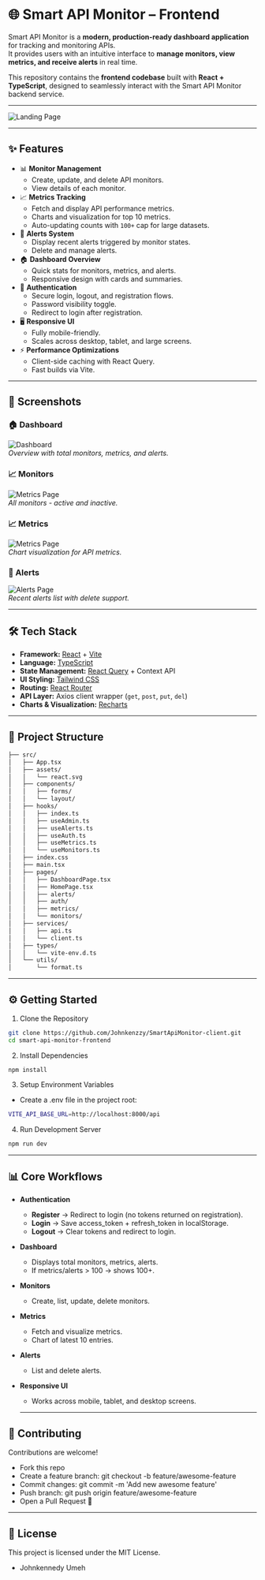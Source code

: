 # 🌐 Smart API Monitor – Frontend

Smart API Monitor is a **modern, production-ready dashboard application** for tracking and monitoring APIs.  
It provides users with an intuitive interface to **manage monitors, view metrics, and receive alerts** in real time.  

This repository contains the **frontend codebase** built with **React + TypeScript**, designed to seamlessly interact with the Smart API Monitor backend service.

---

![Landing Page](./screenshots/landing.png)  

---

## ✨ Features

- 📊 **Monitor Management**
  - Create, update, and delete API monitors.
  - View details of each monitor.
- 📈 **Metrics Tracking**
  - Fetch and display API performance metrics.
  - Charts and visualization for top 10 metrics.
  - Auto-updating counts with `100+` cap for large datasets.
- 🔔 **Alerts System**
  - Display recent alerts triggered by monitor states.
  - Delete and manage alerts.
- 🏠 **Dashboard Overview**
  - Quick stats for monitors, metrics, and alerts.
  - Responsive design with cards and summaries.
- 🔐 **Authentication**
  - Secure login, logout, and registration flows.
  - Password visibility toggle.
  - Redirect to login after registration.
- 🖥️ **Responsive UI**
  - Fully mobile-friendly.
  - Scales across desktop, tablet, and large screens.
- ⚡ **Performance Optimizations**
  - Client-side caching with React Query.
  - Fast builds via Vite.

---

## 📸 Screenshots

### 🏠 Dashboard
![Dashboard](./screenshots/dashboard.png)  
*Overview with total monitors, metrics, and alerts.*

### 📈 Monitors
![Metrics Page](./screenshots/monitors.png)  
*All monitors - active and inactive.*

### 📈 Metrics
![Metrics Page](./screenshots/metrics.png)  
*Chart visualization for API metrics.*

### 🔔 Alerts
![Alerts Page](./screenshots/alerts.png)  
*Recent alerts list with delete support.*

---

## 🛠️ Tech Stack

- **Framework:** [React](https://reactjs.org/) + [Vite](https://vitejs.dev/)  
- **Language:** [TypeScript](https://www.typescriptlang.org/)  
- **State Management:** [React Query](https://tanstack.com/query) + Context API  
- **UI Styling:** [Tailwind CSS](https://tailwindcss.com/)  
- **Routing:** [React Router](https://reactrouter.com/)  
- **API Layer:** Axios client wrapper (`get`, `post`, `put`, `del`)  
- **Charts & Visualization:** [Recharts](https://recharts.org/)  

---

## 📂 Project Structure

```bash
├── src/
│   ├── App.tsx
│   ├── assets/
│   │   └── react.svg
│   ├── components/
│   │   ├── forms/
│   │   └── layout/
│   ├── hooks/
│   │   ├── index.ts
│   │   ├── useAdmin.ts
│   │   ├── useAlerts.ts
│   │   ├── useAuth.ts
│   │   ├── useMetrics.ts
│   │   └── useMonitors.ts
│   ├── index.css
│   ├── main.tsx
│   ├── pages/
│   │   ├── DashboardPage.tsx
│   │   ├── HomePage.tsx
│   │   ├── alerts/
│   │   ├── auth/
│   │   ├── metrics/
│   │   └── monitors/
│   ├── services/
│   │   ├── api.ts
│   │   └── client.ts
│   ├── types/
│   │   └── vite-env.d.ts
│   └── utils/
│       └── format.ts
```

---

## ⚙️ Getting Started

1. Clone the Repository
```bash
git clone https://github.com/Johnkenzzy/SmartApiMonitor-client.git
cd smart-api-monitor-frontend
```

2. Install Dependencies
```
npm install
```

3. Setup Environment Variables
- Create a .env file in the project root:
```bash
VITE_API_BASE_URL=http://localhost:8000/api
```

4. Run Development Server
```bash
npm run dev
```

---

## 📊 Core Workflows

- **Authentication**
  - **Register** → Redirect to login (no tokens returned on registration).
  - **Login** → Save access_token + refresh_token in localStorage.
  - **Logout** → Clear tokens and redirect to login.
- **Dashboard**
  - Displays total monitors, metrics, alerts.
  - If metrics/alerts > 100 → shows 100+.
- **Monitors**
  - Create, list, update, delete monitors.
- **Metrics**
  - Fetch and visualize metrics.
  - Chart of latest 10 entries.
- **Alerts**
  - List and delete alerts.
- **Responsive UI**
  - Works across mobile, tablet, and desktop screens.

  ---

## 🤝 Contributing

Contributions are welcome!
- Fork this repo
- Create a feature branch: git checkout -b feature/awesome-feature
- Commit changes: git commit -m 'Add new awesome feature'
- Push branch: git push origin feature/awesome-feature
- Open a Pull Request 🎉

---

##  📝 License
This project is licensed under the MIT License.

- Johnkennedy Umeh